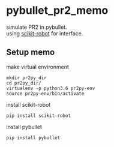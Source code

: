 # pybullet_pr2_memo
simulate PR2 in pybullet.  
using [scikit-robot](https://scikit-robot.readthedocs.io/en/latest/) for interface.  

## Setup memo
make virtual environment  
```
mkdir pr2py_dir
cd pr2py_dir/
virtualenv -p python3.6 pr2py-env
source pr2py-env/bin/activate
```
install scikit-robot
```
pip install scikit-robot
```
install pybullet
```
pip install pybullet
```
